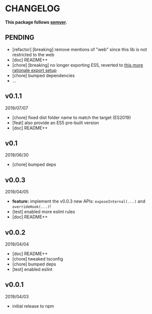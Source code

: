 # CHANGELOG
**This package follows [semver](https://semver.org/).**

## PENDING
* [refactor] [breaking] remove mentions of "web" since this lib is not restricted to the web
* [doc] README++
* [chore] [breaking] no longer exporting ES5, reverted to [this more rationale export setup](../../CONTRIBUTING/module-exports.md)
* [chore] bumped dependencies
* ...

## v0.1.1
2019/07/07
* [chore] fixed dist folder name to match the target (ES2019)
* [feat] also provide an ES5 pre-built version
* [doc] README++

## v0.1
2019/06/30
* [chore] bumped deps

## v0.0.3
2019/04/05
* **feature:** implement the v0.0.3 new APIs: `exposeInternal(...)` and `overrideHook(...)`!
* [test] enabled more eslint rules
* [doc] README++

## v0.0.2
2019/04/04
* [doc] README++
* [chore] tweaked tsconfig
* [chore] bumped deps
* [test] enabled eslint

## v0.0.1
2019/04/03
* initial release to npm
